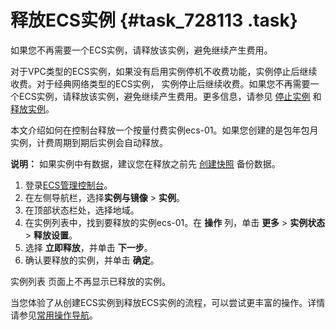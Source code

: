 # 释放ECS实例 {#task_728113 .task}

如果您不再需要一个ECS实例，请释放该实例，避免继续产生费用。

对于VPC类型的ECS实例，如果没有启用实例停机不收费功能，实例停止后继续收费。对于经典网络类型的ECS实例， 实例停止后继续收费。如果您不再需要一个ECS实例，请释放该实例，避免继续产生费用。更多信息，请参见 [停止实例](../intl.zh-CN/实例/管理实例/启动和停止实例.md#section_fdq_nsl_xdb) 和 [释放实例](../intl.zh-CN/实例/管理实例/释放实例.md#)。

本文介绍如何在控制台释放一个按量付费实例ecs-01。如果您创建的是包年包月实例，计费周期到期后实例会自动释放。

**说明：** 如果实例中有数据，建议您在释放之前先 [创建快照](../intl.zh-CN/快照/使用快照/创建快照.md#) 备份数据。

1.  登录[ECS管理控制台](https://ecs.console.aliyun.com)。
2.  在左侧导航栏，选择**实例与镜像** \> **实例**。
3.  在顶部状态栏处，选择地域。
4.  在实例列表中，找到要释放的实例ecs-01。在 **操作** 列，单击 **更多** \> **实例状态** \> **释放设置**。
5.  选择 **立即释放**，并单击 **下一步**。
6.  确认要释放的实例，并单击 **确定**。

实例列表 页面上不再显示已释放的实例。

当您体验了从创建ECS实例到释放ECS实例的流程，可以尝试更丰富的操作。详情请参见[常用操作导航](intl.zh-CN/个人版快速入门/常用操作导航.md#)。

